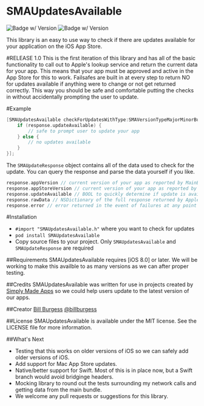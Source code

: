 SMAUpdatesAvailable
=====================================
![Badge w/ Version](https://cocoapod-badges.herokuapp.com/v/SMAUpdatesAvailable/badge.png)
![Badge w/ Version](https://cocoapod-badges.herokuapp.com/p/SMAUpdatesAvailable/badge.png)

This library is an easy to use way to check if there are updates available for your application on the iOS App Store.

#RELEASE 1.0
This is the first iteration of this library and has all of the basic functionality to call out to Apple's lookup service and return the current data for your app. This means that your app must be approved and active in the App Store for this to work. Failsafes are built in at every step to return NO for updates available if anything were to change or not get returned correctly. This way you should be safe and comfortable putting the checks in without accidentally prompting the user to update.

#Example
``` objective-c
[SMAUpdatesAvailable checkForUpdatesWithType:SMAVersionTypeMajorMinorBug onCompletion:^(SMAUpdateResponse *response) {
    if (response.updateAvailable) {
        // safe to prompt user to update your app
    } else {
        // no updates available 
    }
}];
```

The `SMAUpdateResponse` object contains all of the data used to check for the update. You can query the response and parse the data yourself if you like.

``` objective-c
response.appVersion // current version of your app as reported by MainBundle
response.appStoreVersion // current version of your app as reported by Apple's lookup service (if returned)
response.updateAvailable // BOOL to quickly determine if update is available for your app
response.rawData // NSDictionary of the full response returned by Apple's lookup service (has a lot of Store information)
response.error // error returned in the event of failures at any point and can be helpful for user messages if needed
```

#Installation
* `#import "SMAUpdatesAvailable.h"` where you want to check for updates
* `pod install SMAUpdatesAvailable`
* Copy source files to your project. Only `SMAUpdatesAvailable` and `SMAUpdateResponse` are required

##Requirements
SMAUpdatesAvailable requires [iOS 8.0] or later. We will be working to make this availble to as many versions as we can after proper testing.

##Credits
SMAUpdatesAvailable was written for use in projects created by [Simply Made Apps](https://www.simpleinout.com) so we could help users update to the latest version of our apps.

##Creator
[Bill Burgess](https://github.com/billburgess) [@billburgess](https://twitter.com/billburgess)

##License
SMAUpdatesAvailable is available under the MIT license. See the LICENSE file for more information.

##What's Next
* Testing that this works on older versions of iOS so we can safely add older versions of iOS.
* Add support for Mac App Store updates.
* Native/better support for Swift. Most of this is in place now, but a Swift branch would avoid bridginge headers.
* Mocking library to round out the tests surrounding my network calls and getting data from the main bundle.
* We welcome any pull requests or suggestions for this library.

